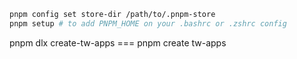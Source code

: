 ```bash
pnpm config set store-dir /path/to/.pnpm-store
pnpm setup # to add PNPM_HOME on your .bashrc or .zshrc config
```

pnpm dlx create-tw-apps === pnpm create tw-apps